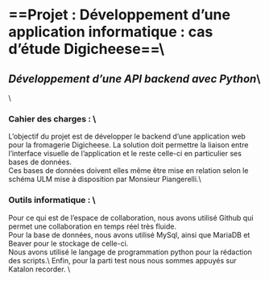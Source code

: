 # ==__Projet : Développement d’une application informatique : cas d’étude Digicheese__==\
## **_Développement d’une API backend avec Python_**\
\
### Cahier des charges : \
L’objectif du projet est de développer le backend d’une application web pour la fromagerie Digicheese. La solution doit permettre la liaison entre l’interface visuelle de l’application et le reste celle-ci en particulier ses bases de données.\
Ces bases de données doivent elles même être mise en relation selon le schéma ULM mise à disposition par Monsieur Piangerelli.\
### Outils informatique : \
Pour ce qui est de l’espace de collaboration, nous avons utilisé Github qui permet une collaboration en temps réel très fluide. \
Pour la base de données, nous avons utilisé MySql, ainsi que MariaDB et Beaver pour le stockage de celle-ci. \
Nous avons utilisé le langage de programmation python pour la rédaction des scripts.\ 
Enfin, pour la parti test nous nous sommes appuyés sur Katalon recorder. \
